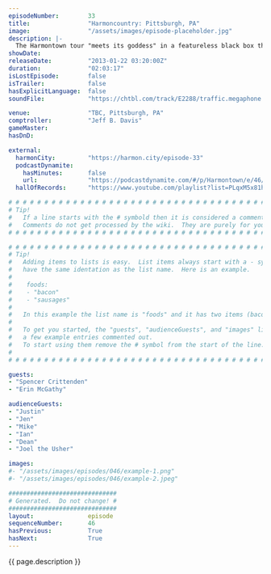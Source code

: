 ```yaml
---
episodeNumber:        33
title:                "Harmoncountry: Pittsburgh, PA"
image:                "/assets/images/episode-placeholder.jpg"
description: |-
  The Harmontown tour "meets its goddess" in a featureless black box theatre, where Dan cries, arouses himself, tells a joke and gets in a fight with Erin. Unedited episode.
showDate:             
releaseDate:          "2013-01-22 03:20:00Z"
duration:             "02:03:17"
isLostEpisode:        false
isTrailer:            false
hasExplicitLanguage:  false
soundFile:            "https://chtbl.com/track/E2288/traffic.megaphone.fm/STA1438167606.mp3?updated=1554331766"

venue:                "TBC, Pittsburgh, PA"
comptroller:          "Jeff B. Davis"
gameMaster:           
hasDnD:               

external:
  harmonCity:         "https://harmon.city/episode-33"
  podcastDynamite:
    hasMinutes:       false
    url:              "https://podcastdynamite.com/#/p/Harmontown/e/46/33"
  hallOfRecords:      "https://www.youtube.com/playlist?list=PLqxM5x81hNOZobqXx_hFsWcy_8FkDDQ_s"

# # # # # # # # # # # # # # # # # # # # # # # # # # # # # # # # # # # # # # # # # # # # #
# Tip!
#   If a line starts with the # symbold then it is considered a comment.
#   Comments do not get processed by the wiki.  They are purely for your information.
# # # # # # # # # # # # # # # # # # # # # # # # # # # # # # # # # # # # # # # # # # # # #

# # # # # # # # # # # # # # # # # # # # # # # # # # # # # # # # # # # # # # # # # # # # #
# Tip!
#   Adding items to lists is easy.  List items always start with a - symbol and have
#   have the same identation as the list name.  Here is an example.
#
#    foods:
#    - "bacon"
#    - "sausages"
#
#   In this example the list name is "foods" and it has two items (bacon, and sausages).
#
#   To get you started, the "guests", "audienceGuests", and "images" lists below have
#   a few example entries commented out.
#   To start using them remove the # symbol from the start of the line.
#
# # # # # # # # # # # # # # # # # # # # # # # # # # # # # # # # # # # # # # # # # # # # #

guests:
- "Spencer Crittenden"
- "Erin McGathy"

audienceGuests:
- "Justin"
- "Jen"
- "Mike"
- "Ian"
- "Dean"
- "Joel the Usher"

images:
#- "/assets/images/episodes/046/example-1.png"
#- "/assets/images/episodes/046/example-2.jpeg"

##############################
# Generated.  Do not change! #
##############################
layout:               episode
sequenceNumber:       46
hasPrevious:          True
hasNext:              True
---
```


<!-- The episode description will be rendered here -->
{{ page.description }}

<!-- Add your content BELOW here -->
<!-- vvvvvvvvvvvvvvvvvvvvvvvvvvv -->




<!-- ^^^^^^^^^^^^^^^^^^^^^^^^^^^ -->
<!-- Add your content ABOVE here -->

<!-- The episode gallery will be rendered here -->